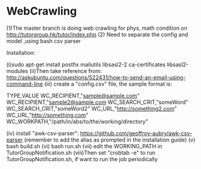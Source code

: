 # WebCrawling

(1)The master branch is doing web crawling for phys, math condition on http://tutorgroup.hk/tutor/index.php
(2) Need to separate the config and model ,using bash csv parser

Installation:

(i)sudo apt-get install postfix mailutils libsasl2-2 ca-certificates libsasl2-modules
(ii)Then take reference from: http://askubuntu.com/questions/522431/how-to-send-an-email-using-command-line
(iii) create a "config.csv" file, the sample format is:

TYPE,VALUE
WC_RECIPIENT,"sample@sample.com"
WC_RECIPIENT,"sample2@sample.com
WC_SEARCH_CRIT,"someWord"
WC_SEARCH_CRIT,"someWord2"
WC_URL,"http://something2.com"
WC_URL,"http://something.com"
WC_WORKPATH,"/path/in/abs/to/the/working/directory"

(iv) install "awk-csv-parser": https://github.com/geoffroy-aubry/awk-csv-parser (remember to add the alias as prompted in the installation guide)
(v) bash build.sh
(vi) bash run.sh
(vii) edit the WORKING_PATH in TutorGroupNotification.sh
(viii)Then set "crobtab -e" to run TutorGroupNotification.sh, if want to run the job periodically
